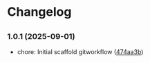 # Changelog

## <small>1.0.1 (2025-09-01)</small>

- chore: Initial scaffold gitworkflow ([474aa3b](https://github.com/arizmuajianisan/gitworkflow/commit/474aa3b))
